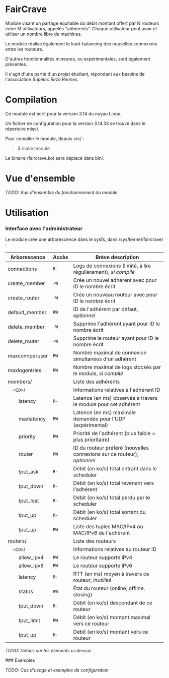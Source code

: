 # FairCrave

Module visant un partage équitable du débit montant offert par N routeurs entre M utilisateurs, appelés "adhérents".
Chaque utilisateur peut avoir et utiliser un nombre libre de machines.

Le module réalise également le load-balancing des nouvelles connexions entre les routeurs.

D'autres fonctionnalités mineures, ou expérimentales, sont également présentes.

Il s'agit d'une partie d'un projet étudiant, répondant aux besoins de l'association *Supélec Rézo Rennes*.

# Compilation

Ce module est écrit pour la version 3.14 du noyau Linux.

Un fichier de configuration pour la version 3.14.33 se trouve dans le répertoire misc/.

Pour compiler le module, depuis src/ :

> $ make module

Le binaire (faircrave.ko) sera déplacé dans bin/.

# Vue d'ensemble

*TODO: Vue d'ensemble du fonctionnement du module*

# Utilisation

### Interface avec l'administrateur

Le module crée une arborescence dans le sysfs, dans /sys/kernel/faircrave/ :

Arborescence       | Accès | Brève description
------------------ | ----- | -----------------
connections        | `R-`  | Logs de connexions (limité, à lire régulièrement), *si compilé*
create_member      | `-W`  | Crée un nouvel adhérent avec pour ID le nombre écrit
create_router      | `-W`  | Crée un nouveau routeur avec pour ID le nombre écrit
default_member     | `RW`  | ID de l'adhérent par défaut, *optionnel*
delete_member      | `-W`  | Supprime l'adhérent ayant pour ID le nombre écrit
delete_router      | `-W`  | Supprime le routeur ayant pour ID le nombre écrit
maxconnperuser     | `RW`  | Nombre maximal de connexion simultanées d'un adhérent
maxlogentries      | `RW`  | Nombre maximal de logs stockés par le module, *si compilé*
members/           |       | Liste des adhérents
    `<ID>`/        |       | Informations relatives à l'adhérent ID
        latency    | `R-`  | Latence (en ms) observée à travers le module pour cet adhérent
        maxlatency | `RW`  | Latence (en ms) maximale demandée pour l'UDP (expérimental)
        priority   | `RW`  | Priorité de l'adhérent (plus faible = plus prioritaire)
        router     | `RW`  | ID du routeur préféré (nouvelles connexions sur ce routeur), *optionnel*
        tput_ask   | `R-`  | Débit (en ko/s) total entrant dans le scheduler
        tput_down  | `R-`  | Débit (en ko/s) total revenant vers l'adhérent
        tput_lost  | `R-`  | Débit (en ko/s) total perdu par le scheduler
        tput_up    | `R-`  | Débit (en ko/s) total sortant du scheduler
        tput_up    | `RW`  | Liste des tuples MAC/IPv4 ou MAC/IPv6 de l'adhérent
routers/           |       | Liste des routeurs
    `<ID>`/        |       | Informations relatives au routeur ID
        allow_ipv4 | `RW`  | Le routeur supporte IPv4
        allow_ipv6 | `RW`  | Le routeur supporte IPv6
        latency    | `R-`  | RTT (en ms) moyen à travers ce routeur, *inutilisé*
        status     | `RW`  | État du routeur (online, offline, closing)
        tput_down  | `R-`  | Débit (en ko/s) descendant de ce routeur
        tput_limit | `RW`  | Débit (en ko/s) montant maximal vers ce routeur
        tput_up    | `R-`  | Débit (en ko/s) montant vers ce routeur

*TODO: Détails sur les éléments ci-dessus*

### Exemples

*TODO: Cas d'usage et exemples de configuration*

